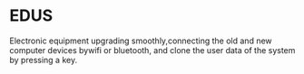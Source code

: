 # EDUS
Electronic equipment upgrading smoothly,connecting the old and new computer devices bywifi or bluetooth, and clone the user data of the system by pressing a key.

